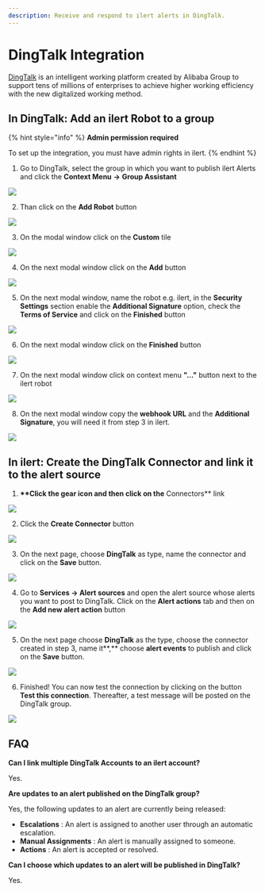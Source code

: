 ```yaml
---
description: Receive and respond to ilert alerts in DingTalk.
---
```


# DingTalk Integration

[DingTalk](https://www.dingtalk.com) is an intelligent working platform created by Alibaba Group to support tens of millions of enterprises to achieve higher working efficiency with the new digitalized working method.

## In DingTalk: Add an ilert Robot to a group <a href="#in-dingtalk" id="in-dingtalk"></a>

{% hint style="info" %}
**Admin permission required**

To set up the integration, you must have admin rights in ilert.
{% endhint %}

1. Go to DingTalk, select the group in which you want to publish ilert Alerts and click the **Context Menu** **->** **Group Assistant**

![](../../.gitbook/assets/DingTalk.png)

2. Than click on the **Add Robot** button

![](<../../.gitbook/assets/DingTalk (1).png>)

3. On the modal window click on the **Custom** tile

![](../../.gitbook/assets/Screenshot_27_05_21__14_49.png)

4. On the next modal window click on the **Add** button

![](../../.gitbook/assets/Screenshot_27_05_21__14_52.png)

5. On the next modal window, name the robot e.g. ilert, in the **Security Settings** section enable the **Additional Signature** option, check the **Terms of Service** and click on the **Finished** button

![](../../.gitbook/assets/Screenshot_27_05_21__14_58.png)

6. On the next modal window click on the **Finished** button

![](<../../.gitbook/assets/Screenshot_27_05_21__15_03 (1).png>)

7. On the next modal window click on context menu **"..."** button next to the ilert robot

![](../../.gitbook/assets/Screenshot_27_05_21__15_24.png)

8. On the next modal window copy the **webhook URL** and the **Additional Signature**, you will need it from step 3 in ilert.

![](../../.gitbook/assets/Screenshot_27_05_21__15_27.png)

## In ilert: Create the DingTalk Connector and link it to the alert source <a href="#in-ilert" id="in-ilert"></a>

1. **\*\*Click the gear icon and then click on the** Connectors\*\* link

![](../../.gitbook/assets/Screenshot_16_03_21__15_46.png)

2. Click the **Create Connector** button

![](../../.gitbook/assets/Screenshot_16_03_21__15_48.png)

3. On the next page, choose **DingTalk** as type, name the connector and click on the **Save** button.

![](<../../.gitbook/assets/iLert (83).png>)

4. Go to **Services -> Alert sources** and open the alert source whose alerts you want to post to DingTalk. Click on the **Alert actions** tab and then on the **Add new alert action** button

![](../../.gitbook/assets/Screenshot_16_03_21__16_04.png)

5. On the next page choose **DingTalk** as the type, choose the connector created in step 3, name it\*\*,\*\* choose **alert events** to publish and click on the **Save** button.

![](<../../.gitbook/assets/iLert (84).png>)

6. Finished! You can now test the connection by clicking on the button **Test this connection**. Thereafter, a test message will be posted on the DingTalk group.

![](<../../.gitbook/assets/DingTalk (2).png>)

## FAQ <a href="#faq" id="faq"></a>

**Can I link multiple DingTalk Accounts to an ilert account?**

Yes.

**Are updates to an alert published on the DingTalk group?**

Yes, the following updates to an alert are currently being released:

* **Escalations** : An alert is assigned to another user through an automatic escalation.
* **Manual Assignments** : An alert is manually assigned to someone.
* **Actions** : An alert is accepted or resolved.

**Can I choose which updates to an alert will be published in DingTalk?**

Yes.
